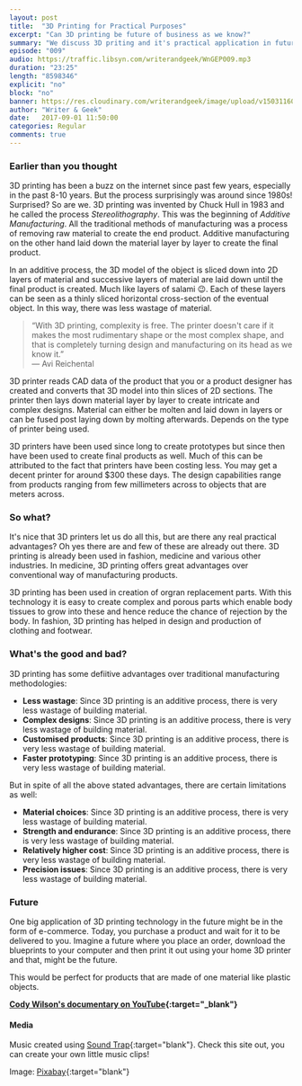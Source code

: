 ```yaml
---
layout: post
title:  "3D Printing for Practical Purposes"
excerpt: "Can 3D printing be future of business as we know?"
summary: "We discuss 3D priting and it's practical application in future of lifestyle and business."
episode: "009"
audio: https://traffic.libsyn.com/writerandgeek/WnGEP009.mp3
duration: "23:25"
length: "8598346"
explicit: "no"
block: "no"
banner: https://res.cloudinary.com/writerandgeek/image/upload/v1503116006/3dprint.jpg
author: "Writer & Geek"
date:   2017-09-01 11:50:00
categories: Regular
comments: true
---
```


### Earlier than you thought
3D printing has been a buzz on the internet since past few years, especially in the past 8-10 years. But the process surprisingly was around since 1980s! Surprised? So are we. 3D printing was invented by Chuck Hull in 1983 and he called the process _Stereolithography_. This was the beginning of _Additive Manufacturing_. All the traditional methods of manufacturing was a process of removing raw material to create the end product. Additive manufacturing on the other hand laid down the material layer by layer to create the final product. 

In an additive process, the 3D model of the object is sliced down into 2D layers of material and successive layers of material are laid down until the final product is created. Much like layers of salami :wink:. Each of these layers can be seen as a thinly sliced horizontal cross-section of the eventual object. In this way, there was less wastage of material.

> “With 3D printing, complexity is free. The printer doesn't care if it makes the most rudimentary shape or the most complex shape, and that is completely turning design and manufacturing on its head as we know it.”<br > 
― Avi Reichental

3D printer reads CAD data of the product that you or a product designer has created and converts that 3D model into thin slices of 2D sections. The printer then lays down material layer by layer to create intricate and complex designs. Material can either be molten and laid down in layers or can be fused post laying down by molting afterwards. Depends on the type of printer being used.

3D printers have been used since long to create prototypes but since then have been used to create final products as well. Much of this can be attributed to the fact that printers have been costing less. You may get a decent printer for around $300 these days. The design capabilities range from products ranging from few millimeters across to objects that are meters across.

### So what? 
It's nice that 3D printers let us do all this, but are there any real practical advantages? Oh yes there are and few of these are already out there. 3D printing is already been used in fashion, medicine and various other industries. In medicine, 3D printing offers great advantages over conventional way of manufacturing products. 

3D printing has been used in creation of orgran replacement parts. With this technology it is easy to create complex and porous parts which enable body tissues to grow into these and hence reduce the chance of rejection by the body. In fashion, 3D printing has helped in design and production of clothing and footwear.

### What's the good and bad?
3D printing has some defiitive advantages over traditional manufacturing methodologies:
- **Less wastage**: Since 3D printing is an additive process, there is very less wastage of building material.  
- **Complex designs**: Since 3D printing is an additive process, there is very less wastage of building material. 
- **Customised products**: Since 3D printing is an additive process, there is very less wastage of building material.
- **Faster prototyping**: Since 3D printing is an additive process, there is very less wastage of building material.

But in spite of all the above stated advantages, there are certain limitations as well:
- **Material choices**: Since 3D printing is an additive process, there is very less wastage of building material.
- **Strength and endurance**: Since 3D printing is an additive process, there is very less wastage of building material.
- **Relatively higher cost**: Since 3D printing is an additive process, there is very less wastage of building material.
- **Precision issues**: Since 3D printing is an additive process, there is very less wastage of building material.

### Future
One big application of 3D printing technology in the future might be in the form of e-commerce. Today, you purchase a product and wait for it to be delivered to you. Imagine a future where you place an order, download the blueprints to your computer and then print it out using your home 3D printer and that, might be the future.

This would be perfect for products that are made of one material like plastic objects.


**[Cody Wilson's documentary on YouTube](https://www.youtube.com/watch?v=DconsfGsXyA){:target="_blank"}**

#### Media
Music created using [Sound Trap](https://www.soundtrap.com){:target="blank"}. Check this site out, you can create your own little music clips!

Image: [Pixabay](https://pixabay.com/en/ball-3d-printing-design-597523/){:target="blank"}